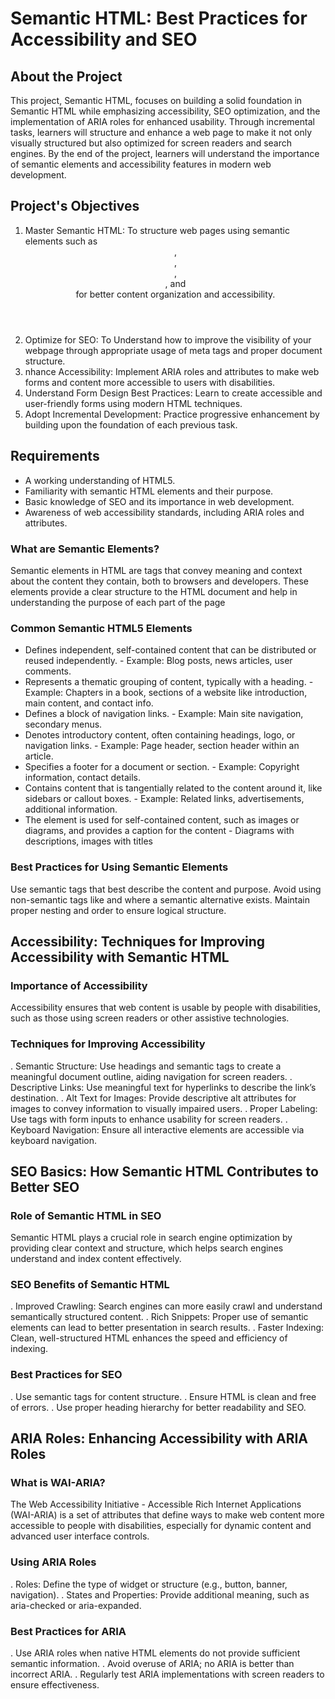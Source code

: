 
# Semantic HTML: Best Practices for Accessibility and SEO

## About the Project
This project, Semantic HTML,  focuses on building a solid foundation in Semantic HTML while emphasizing accessibility, SEO optimization, and the implementation of ARIA roles for enhanced usability. Through incremental tasks, learners will structure and enhance a web page to make it not only visually structured but also optimized for screen readers and search engines. By the end of the project, learners will understand the importance of semantic elements and accessibility features in modern web development.

## Project's Objectives
1. Master Semantic HTML: To structure web pages using semantic elements such as <header>, <main>, <article>, <section>, and <footer> for better content organization and accessibility.
2. Optimize for SEO: To Understand how to improve the visibility of your webpage through appropriate usage of meta tags and proper document structure.
3. nhance Accessibility: Implement ARIA roles and attributes to make web forms and content more accessible to users with disabilities.
4. Understand Form Design Best Practices: Learn to create accessible and user-friendly forms using modern HTML techniques.
5. Adopt Incremental Development: Practice progressive enhancement by building upon the foundation of each previous task.

## Requirements
- A working understanding of HTML5.
- Familiarity with semantic HTML elements and their purpose.
- Basic knowledge of SEO and its importance in web development.
- Awareness of web accessibility standards, including ARIA roles and attributes.

###  What are Semantic Elements?
Semantic elements in HTML are tags that convey meaning and context about the content they contain, both to browsers and developers. These elements provide a clear structure to the HTML document and help in understanding the purpose of each part of the page

### Common Semantic HTML5 Elements
- Defines independent, self-contained content that can be distributed or reused independently. - Example: Blog posts, news articles, user comments.
- Represents a thematic grouping of content, typically with a heading. - Example: Chapters in a book, sections of a website like introduction, main content, and contact info.
- Defines a block of navigation links. - Example: Main site navigation, secondary menus.
- Denotes introductory content, often containing headings, logo, or navigation links. - Example: Page header, section header within an article.
- Specifies a footer for a document or section. - Example: Copyright information, contact details.
- Contains content that is tangentially related to the content around it, like sidebars or callout boxes. - Example: Related links, advertisements, additional information.
- The element is used for self-contained content, such as images or diagrams, and provides a caption for the content - Diagrams with descriptions, images with titles

### Best Practices for Using Semantic Elements
Use semantic tags that best describe the content and purpose.
Avoid using non-semantic tags like and where a semantic alternative exists.
Maintain proper nesting and order to ensure logical structure.

## Accessibility: Techniques for Improving Accessibility with Semantic HTML

### Importance of Accessibility
Accessibility ensures that web content is usable by people with disabilities, such as those using screen readers or other assistive technologies.

### Techniques for Improving Accessibility
. Semantic Structure: Use headings and semantic tags to create a meaningful document outline, aiding navigation for screen readers.
. Descriptive Links: Use meaningful text for hyperlinks to describe the link’s destination.
. Alt Text for Images: Provide descriptive alt attributes for images to convey information to visually impaired users.
. Proper Labeling: Use tags with form inputs to enhance usability for screen readers.
. Keyboard Navigation: Ensure all interactive elements are accessible via keyboard navigation.

## SEO Basics: How Semantic HTML Contributes to Better SEO

### Role of Semantic HTML in SEO
Semantic HTML plays a crucial role in search engine optimization by providing clear context and structure, which helps search engines understand and index content effectively.

### SEO Benefits of Semantic HTML
. Improved Crawling: Search engines can more easily crawl and understand semantically structured content.
. Rich Snippets: Proper use of semantic elements can lead to better presentation in search results.
. Faster Indexing: Clean, well-structured HTML enhances the speed and efficiency of indexing.

### Best Practices for SEO
. Use semantic tags for content structure.
. Ensure HTML is clean and free of errors.
. Use proper heading hierarchy for better readability and SEO.

## ARIA Roles: Enhancing Accessibility with ARIA Roles
### What is WAI-ARIA?
The Web Accessibility Initiative - Accessible Rich Internet Applications (WAI-ARIA) is a set of attributes that define ways to make web content more accessible to people with disabilities, especially for dynamic content and advanced user interface controls.

### Using ARIA Roles
. Roles: Define the type of widget or structure (e.g., button, banner, navigation).
. States and Properties: Provide additional meaning, such as aria-checked or aria-expanded.

### Best Practices for ARIA
. Use ARIA roles when native HTML elements do not provide sufficient semantic information.
. Avoid overuse of ARIA; no ARIA is better than incorrect ARIA.
. Regularly test ARIA implementations with screen readers to ensure effectiveness.